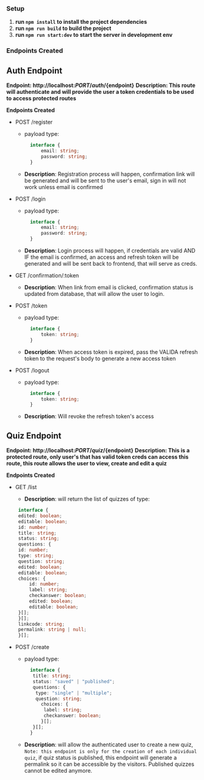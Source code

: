 ### Setup

1. **run `npm install` to install the project dependencies**
2. **run `npm run build` to build the project**
3. **run `npm run start:dev` to start the server in development env**

### Endpoints Created

## Auth Endpoint

**Endpoint: http://localhost:${PORT}/auth/${endpoint}**
**Description: This route will authenticate and will provide the user a token credentials to be used to access protected routes**

**Endpoints Created**

-  POST /register

   -  payload type:
      ```typescript
      	interface {
      		email: string;
      		password: string;
      	}
      ```
   -  **Description**: Registration process will happen, confirmation link will be generated and will be sent to the user's email, sign in will not work unless email is confirmed

-  POST /login

   -  payload type:
      ```typescript
      	interface {
      		email: string;
      		password: string;
      	}
      ```
   -  **Description**: Login process will happen, if credentials are valid AND IF the email is confirmed, an access and refresh token will be generated and will be sent back to frontend, that will serve as creds.

-  GET /confirmation/:token

   -  **Description**: When link from email is clicked, confirmation status is updated from database, that will allow the user to login.

-  POST /token

   -  payload type:
      ```typescript
      	interface {
      		token: string;
      	}
      ```
   -  **Description**: When access token is expired, pass the VALIDA refresh token to the request's body to generate a new access token

-  POST /logout

   -  payload type:
      ```typescript
      	interface {
      		token: string;
      	}
      ```
   -  **Description**: Will revoke the refresh token's access

## Quiz Endpoint

**Endpoint: http://localhost:${PORT}/quiz/${endpoint}**
**Description: This is a protected route, only user's that has valid token creds can access this route, this route allows the user to view, create and edit a quiz**

**Endpoints Created**

-  GET /list

   -  **Description**: will return the list of quizzes of type:

   ```typescript
   	interface {
   	edited: boolean;
   	editable: boolean;
   	id: number;
   	title: string;
   	status: string;
   	questions: {
   	id: number;
   	type: string;
   	question: string;
   	edited: boolean;
   	editable: boolean;
   	choices: {
   		id: number;
   		label: string;
   		checkanswer: boolean;
   		edited: boolean;
   		editable: boolean;
   	}[];
   	}[];
   	linkcode: string;
   	permalink: string | null;
   	}[];
   ```

-  POST /create

   -  payload type:
      ```typescript
      	interface {
      	 title: string;
      	 status: "saved" | "published";
      	 questions: {
      	  type: "single" | "multiple";
      	  question: string;
      		choices: {
      		 label: string;
      		 checkanswer: boolean;
      		}[];
      	 }[];
      	}
      ```
   -  **Description**: will allow the authenticated user to create a new quiz, `Note: this endpoint is only for the creation of each individual quiz`, if quiz status is published, this endpoint will
      generate a permalink so it can be accessible by the visitors. Published quizzes cannot be edited anymore.
